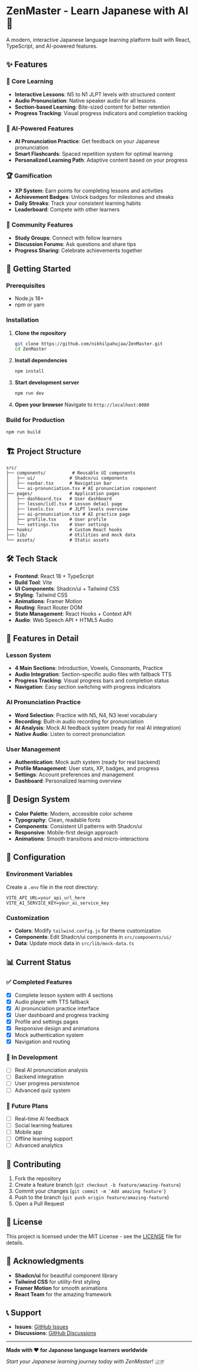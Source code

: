 # ZenMaster - Learn Japanese with AI 🎌

A modern, interactive Japanese language learning platform built with React, TypeScript, and AI-powered features.

## ✨ Features

### 🎯 **Core Learning**
- **Interactive Lessons**: N5 to N1 JLPT levels with structured content
- **Audio Pronunciation**: Native speaker audio for all lessons
- **Section-based Learning**: Bite-sized content for better retention
- **Progress Tracking**: Visual progress indicators and completion tracking

### 🤖 **AI-Powered Features**
- **AI Pronunciation Practice**: Get feedback on your Japanese pronunciation
- **Smart Flashcards**: Spaced repetition system for optimal learning
- **Personalized Learning Path**: Adaptive content based on your progress

### 🏆 **Gamification**
- **XP System**: Earn points for completing lessons and activities
- **Achievement Badges**: Unlock badges for milestones and streaks
- **Daily Streaks**: Track your consistent learning habits
- **Leaderboard**: Compete with other learners

### 👥 **Community Features**
- **Study Groups**: Connect with fellow learners
- **Discussion Forums**: Ask questions and share tips
- **Progress Sharing**: Celebrate achievements together

## 🚀 **Getting Started**

### Prerequisites
- Node.js 18+ 
- npm or yarn

### Installation

1. **Clone the repository**
   ```bash
   git clone https://github.com/nikhilpahujaa/ZenMaster.git
   cd ZenMaster
   ```

2. **Install dependencies**
   ```bash
   npm install
   ```

3. **Start development server**
   ```bash
   npm run dev
   ```

4. **Open your browser**
   Navigate to `http://localhost:8080`

### Build for Production
```bash
npm run build
```

## 🏗️ **Project Structure**

```
src/
├── components/          # Reusable UI components
│   ├── ui/             # Shadcn/ui components
│   ├── navbar.tsx      # Navigation bar
│   └── ai-pronunciation.tsx # AI pronunciation component
├── pages/              # Application pages
│   ├── dashboard.tsx   # User dashboard
│   ├── lesson/[id].tsx # Lesson detail page
│   ├── levels.tsx      # JLPT levels overview
│   ├── ai-pronunciation.tsx # AI practice page
│   ├── profile.tsx     # User profile
│   └── settings.tsx    # User settings
├── hooks/              # Custom React hooks
├── lib/                # Utilities and mock data
└── assets/             # Static assets
```

## 🛠️ **Tech Stack**

- **Frontend**: React 18 + TypeScript
- **Build Tool**: Vite
- **UI Components**: Shadcn/ui + Tailwind CSS
- **Styling**: Tailwind CSS
- **Animations**: Framer Motion
- **Routing**: React Router DOM
- **State Management**: React Hooks + Context API
- **Audio**: Web Speech API + HTML5 Audio

## 📱 **Features in Detail**

### **Lesson System**
- **4 Main Sections**: Introduction, Vowels, Consonants, Practice
- **Audio Integration**: Section-specific audio files with fallback TTS
- **Progress Tracking**: Visual progress bars and completion status
- **Navigation**: Easy section switching with progress indicators

### **AI Pronunciation Practice**
- **Word Selection**: Practice with N5, N4, N3 level vocabulary
- **Recording**: Built-in audio recording for pronunciation
- **AI Analysis**: Mock AI feedback system (ready for real AI integration)
- **Native Audio**: Listen to correct pronunciation

### **User Management**
- **Authentication**: Mock auth system (ready for real backend)
- **Profile Management**: User stats, XP, badges, and progress
- **Settings**: Account preferences and management
- **Dashboard**: Personalized learning overview

## 🎨 **Design System**

- **Color Palette**: Modern, accessible color scheme
- **Typography**: Clean, readable fonts
- **Components**: Consistent UI patterns with Shadcn/ui
- **Responsive**: Mobile-first design approach
- **Animations**: Smooth transitions and micro-interactions

## 🔧 **Configuration**

### **Environment Variables**
Create a `.env` file in the root directory:
```env
VITE_API_URL=your_api_url_here
VITE_AI_SERVICE_KEY=your_ai_service_key
```

### **Customization**
- **Colors**: Modify `tailwind.config.js` for theme customization
- **Components**: Edit Shadcn/ui components in `src/components/ui/`
- **Data**: Update mock data in `src/lib/mock-data.ts`

## 📊 **Current Status**

### ✅ **Completed Features**
- [x] Complete lesson system with 4 sections
- [x] Audio player with TTS fallback
- [x] AI pronunciation practice interface
- [x] User dashboard and progress tracking
- [x] Profile and settings pages
- [x] Responsive design and animations
- [x] Mock authentication system
- [x] Navigation and routing

### 🚧 **In Development**
- [ ] Real AI pronunciation analysis
- [ ] Backend integration
- [ ] User progress persistence
- [ ] Advanced quiz system

### 🔮 **Future Plans**
- [ ] Real-time AI feedback
- [ ] Social learning features
- [ ] Mobile app
- [ ] Offline learning support
- [ ] Advanced analytics

## 🤝 **Contributing**

1. Fork the repository
2. Create a feature branch (`git checkout -b feature/amazing-feature`)
3. Commit your changes (`git commit -m 'Add amazing feature'`)
4. Push to the branch (`git push origin feature/amazing-feature`)
5. Open a Pull Request

## 📄 **License**

This project is licensed under the MIT License - see the [LICENSE](LICENSE) file for details.

## 🙏 **Acknowledgments**

- **Shadcn/ui** for beautiful component library
- **Tailwind CSS** for utility-first styling
- **Framer Motion** for smooth animations
- **React Team** for the amazing framework

## 📞 **Support**

- **Issues**: [GitHub Issues](https://github.com/nikhilpahujaa/ZenMaster/issues)
- **Discussions**: [GitHub Discussions](https://github.com/nikhilpahujaa/ZenMaster/discussions)

---

**Made with ❤️ for Japanese language learners worldwide**

*Start your Japanese learning journey today with ZenMaster! 🇯🇵*
